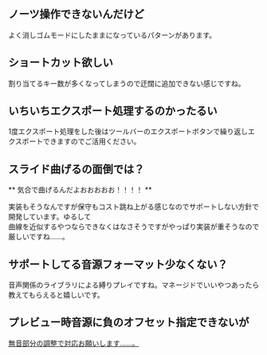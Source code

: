 ## ノーツ操作できないんだけど
よく消しゴムモードにしたままになっているパターンがあります。

## ショートカット欲しい
割り当てるキー数が多くなってしまうので迂闊に追加できない感じですね。

## いちいちエクスポート処理するのかったるい
1度エクスポート処理をした後はツールバーのエクスポートボタンで繰り返しエクスポートできますのでご活用ください。

## スライド曲げるの面倒では？
** 気合で曲げるんだよおおおおお！！！！ **

実装もそうなんですが保守もコスト跳ね上がる感じなのでサポートしない方針で開発しています。ゆるして  
曲線を近似するやつならできなくはなさそうですがやっぱり実装が重そうなので厳しいですね……。

## サポートしてる音源フォーマット少なくない？
音声関係のライブラリによる縛りプレイですね。マネージドでいいやつあったら教えてもらえると嬉しいです。

## プレビュー時音源に負のオフセット指定できないが
[無音部分の調整で対応お願いします……。](https://twitter.com/paralleltree/status/1042008922997972994)
